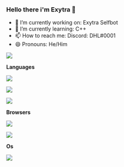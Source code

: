 ### Hello there i'm Exytra 👋

- 🔭 I’m currently working on: Exytra Selfbot
- 🌱 I’m currently learning: C++
- 📫 How to reach me: Discord: DHL#0001
- 😄 Pronouns: He/Him


<p><img align="center" src=https://github-readme-stats.vercel.app/api?username=Exytra&&show_icons=true&title_color=ffffff&icon_color=bb2acf&text_color=daf7dc&bg_color=151515&show_icons=true&locale=en&layout="compact" />


<b>Languages</b>
<p><img align="center" src=https://img.shields.io/badge/Python-FFD43B?style=for-the-badge&logo=python&logoColor=darkgreen />  <p><img align="center" src=https://img.shields.io/badge/Java-ED8B00?style=for-the-badge&logo=java&logoColor=white-FFD43B?style=for-the-badge&logo=python&logoColor=darkgreen />
<p><img align="center" src=https://img.shields.io/badge/Lua-2C2D72?style=for-the-badge&logo=lua&logoColor=white-FFD43B?style=for-the-badge&logo=python&logoColor=darkgreen /> <p><img align="center"
  
  
<b>Browsers</b>
<p><img align="center" src=https://img.shields.io/badge/Brave-FF1B2D?style=for-the-badge&logo=Brave&logoColor=white />
<p><img align="center" src=https://img.shields.io/badge/Google_chrome-4285F4?style=for-the-badge&logo=Google-chrome&logoColor=white />


  <b>Os</b>  
<p><img align="center" src=https://img.shields.io/badge/Windows-0078D6?style=for-the-badge&logo=windows&logoColor=white />
